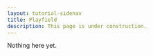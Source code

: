 ```yaml
---
layout: tutorial-sidenav
title: Playfield
description: This page is under construction.
---
```


Nothing here yet.